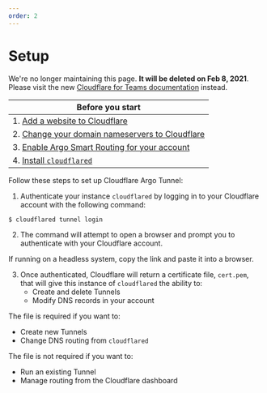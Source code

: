 ```yaml
---
order: 2
---
```


# Setup

<Aside type='warning' header='⚠️ THIS PAGE IS OUTDATED'>

We're no longer maintaining this page. **It will be deleted on Feb 8, 2021**. Please visit the new [Cloudflare for Teams documentation](https://secret.wiki/cloudflare-one/teams-docs-changes) instead.

</Aside>

| Before you start |
|---|
| 1. [Add a website to Cloudflare](https://support.cloudflare.com/hc/en-us/articles/201720164-Creating-a-Cloudflare-account-and-adding-a-website) |
| 2. [Change your domain nameservers to Cloudflare](https://support.cloudflare.com/hc/en-us/articles/205195708) |
| 3. [Enable Argo Smart Routing for your account](https://support.cloudflare.com/hc/articles/115000224552-Configuring-Argo-through-the-UI) |
| 4. [Install `cloudflared`](/getting-started/installation/) |

Follow these steps to set up Cloudflare Argo Tunnel:

1. Authenticate your instance `cloudflared` by logging in to your Cloudflare account with the following command:

```sh
$ cloudflared tunnel login
```

2. The command will attempt to open a browser and prompt you to authenticate with your Cloudflare account.

  If running on a headless system, copy the link and paste it into a browser.

3. Once authenticated, Cloudflare will return a certificate file, `cert.pem`, that will give this instance of `cloudflared` the ability to:
    * Create and delete Tunnels
    * Modify DNS records in your account

The file is required if you want to:
   * Create new Tunnels
   * Change DNS routing from `cloudflared`

The file is not required if you want to:
  * Run an existing Tunnel
  * Manage routing from the Cloudflare dashboard
